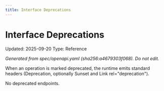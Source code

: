 ```yaml
---
title: Interface Deprecations
---
```


# Interface Deprecations
Updated: 2025-09-20
Type: Reference

_Generated from spec/openapi.yaml (sha256:a4679303f068). Do not edit._

When an operation is marked deprecated, the runtime emits standard headers (Deprecation, optionally Sunset and Link rel="deprecation").

No deprecated endpoints.
